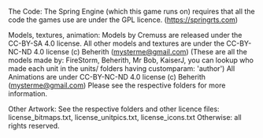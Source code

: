The Code:
The Spring Engine (which this game runs on) requires that all the code the games use are under the GPL licence. (https://springrts.com)

Models, textures, animation:
Models by Cremuss are released under the CC-BY-SA 4.0 license. 
All other models and textures are under the CC-BY-NC-ND 4.0 license (c) Beherith (mysterme@gmail.com)
(These are all the models made by: FireStorm, Beherith, Mr Bob, KaiserJ, you can lookup who made each unit in the units/ folders having customparam: 'author')
All Animations are under CC-BY-NC-ND 4.0 license (c) Beherith (mysterme@gmail.com)
Please see the respective folders for more information.

Other Artwork:
See the respective folders and other licence files: license_bitmaps.txt, license_unitpics.txt, license_icons.txt
Otherwise: all rights reserved.

